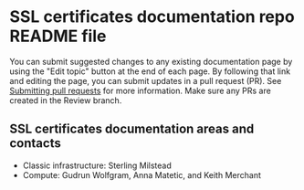 
# SSL certificates documentation repo README file

You can submit suggested changes to any existing documentation page by using the "Edit topic" button at the end of each page. By following that link and editing the page, you can submit updates in a pull request (PR). See [Submitting pull requests](https://test.cloud.ibm.com/docs/writing?topic=writing-pr) for more information. Make sure any PRs are created in the Review branch.

## SSL certificates documentation areas and contacts

* Classic infrastructure: Sterling Milstead
* Compute: Gudrun Wolfgram, Anna Matetic, and Keith Merchant
